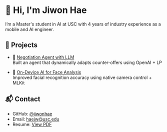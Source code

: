# 👋 Hi, I'm Jiwon Hae

I’m a Master's student in AI at USC with 4 years of industry experience as a mobile and AI engineer.

## 🚀 Projects

- 🤖 [Negotiation Agent with LLM](https://github.com/jiwonhae/negotiation-agent)  
  Built an agent that dynamically adapts counter-offers using OpenAI + LP

- 📱 [On-Device AI for Face Analysis](https://github.com/jiwonhae/on-device-face)  
  Improved facial recognition accuracy using native camera control + MLKit

## 📬 Contact
- GitHub: [@jiwonhae](https://github.com/jiwonhae)
- Email: haejw@usc.edu
- Resume: [View PDF](link-to-your-resume)
